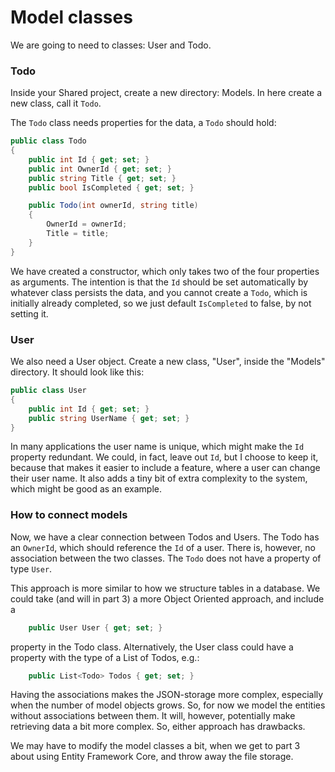 # Model classes

We are going to need to classes: User and Todo.


### Todo

Inside your Shared project, create a new directory: Models. In here create a new class, call it `Todo`.

The `Todo` class needs properties for the data, a `Todo` should hold:

```csharp
public class Todo
{
    public int Id { get; set; }
    public int OwnerId { get; set; }
    public string Title { get; set; }
    public bool IsCompleted { get; set; }

    public Todo(int ownerId, string title)
    {
        OwnerId = ownerId;
        Title = title;
    }
}
```

We have created a constructor, which only takes two of the four properties as arguments. 
The intention is that the `Id` should be set automatically by whatever class persists the data, 
and you cannot create a `Todo`, which is initially already completed, 
so we just default `IsCompleted` to false, by not setting it.

### User

We also need a User object. Create a new class, "User", inside the "Models" directory. It should look like this:

```csharp
public class User
{
    public int Id { get; set; }
    public string UserName { get; set; }
}
```

In many applications the user name is unique, which might make the `Id` property redundant. 
We could, in fact, leave out `Id`, 
but I choose to keep it, because that makes it easier to include a feature, where a user can change their user name. 
It also adds a tiny bit of extra complexity to the system, which might be good as an example. 

### How to connect models

Now, we have a clear connection between Todos and Users. The Todo has an `OwnerId`, which should reference the `Id` of a user. There is, however, no association between the two classes. The `Todo` does not have a property of type `User`. 

This approach is more similar to how we structure tables in a database. We could take (and will in part 3) a more Object Oriented approach, and include a 

```csharp
    public User User { get; set; }
```

property in the Todo class. Alternatively, the User class could have a property with the type of a List of Todos, e.g.:

```csharp
    public List<Todo> Todos { get; set; }
```

Having the associations makes the JSON-storage more complex, especially when the number of model objects grows. 
So, for now we model the entities without associations between them. 
It will, however, potentially make retrieving data a bit more complex. So, either approach has drawbacks.

We may have to modify the model classes a bit, when we get to part 3 about using Entity Framework Core, and throw away the file storage.